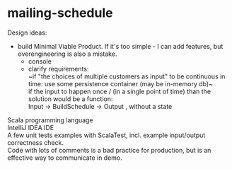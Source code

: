 # mailing-schedule

Design ideas:  
+ build Minimal Viable Product. If it's too simple - I can add features, but overengineering is also a mistake.    
  + console  
  + clarify requirements:  
  ~if "the choices of multiple customers as input" to be continuous in time: use some persistence container (may be in-memory db)~    
  if the input to happen once / (in a single point of time) than the solution would be a function:   
  Input -> BuildSchedule -> Output , without a state   

Scala programming language  
IntelliJ IDEA IDE  
A few unit tests examples with ScalaTest, incl. example input/output correctness check.   
Code with lots of comments is a bad practice for production, but is an effective way to communicate in demo.   